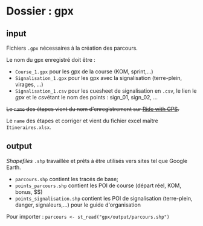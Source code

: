 # Dossier : gpx

## input

Fichiers `.gpx` nécessaires à la création des parcours.

Le nom du gpx enregistré doit être : 
- `Course_1.gpx` pour les gpx de la course (KOM, sprint,...)
- `Signalisation_1.gpx` pour les gpx avec la signalisation (terre-plein, virages, ...)
- `Signalisation_1.csv` pour les cuesheet de signalisation en `.csv`, le lien le *gpx* et le *csv*étant le nom des points : sign_01, sign_02, ...

~~Le `name` des étapes vient du nom d'enregistrement sur [Ride with GPS](https://ridewithgps.com).~~

Le `name` des étapes et corriger et vient du fichier excel maître `Itineraires.xlsx`.

## output

*Shapefiles* `.shp` travaillée et prêts à être utilisés vers sites tel que Google Earth.

- `parcours.shp` contient les tracés de base;
- `points_parcours.shp` contient les POI de course (départ réel, KOM, bonus, $$)
- `points_signalisation.shp` contient les POI de signalisation (terre-plein, danger, signaleurs,...) pour le guide d'organisation

Pour importer : `parcours <- st_read("gpx/output/parcours.shp")`
